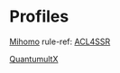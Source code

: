 # Profiles
[Mihomo](Mihomo) rule-ref: [ACL4SSR](https://github.com/ACL4SSR/ACL4SSR)

[QuantumultX](QuantumultX)
